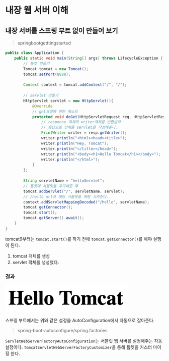 # 내장 웹 서버 이해

## 내장 서버를 스프링 부트 없이 만들어 보기

> springbootgetttingstarted

```java
public class Application {
    public static void main(String[] args) throws LifecycleException {
        // 톰캣 만들기
        Tomcat tomcat = new Tomcat();
        tomcat.setPort(8888);

        Context context = tomcat.addContext("/", "/");

        // servlet 만들기
        HttpServlet servlet = new HttpServlet(){
            @Override
            // get요청에 관한 메소드
            protected void doGet(HttpServletRequest req, HttpServletResponse resp) throws ServletException, IOException {
                // response 객체의 writer객체를 반환받아
                // 응답으로 전해줄 servlet을 작성해준다.
                PrintWriter writer = resp.getWriter();
                writer.println("<html><head><title>");
                writer.println("Hey, Tomcat");
                writer.println("</title></head>");
                writer.println("<body><h1>Hello Tomcat</h1></body>");
                writer.println("</html>");
            }
        };

        String servletName = "helloServlet";
        // 톰켓에 서블릿을 추가해준 후
        tomcat.addServlet("/", servletName, servlet);
        // /hello url과 해당 서블릿을 매핑 시켜준다.
        context.addServletMappingDecoded("/hello", servletName);
        tomcat.getConnector();
        tomcat.start();
        tomcat.getServer().await();
    }
}

```

tomcat9부터는 `tomcat.start()`를 하기 전에 `tomcat.getConnector()`를 해야 실행이 된다.

1. tomcat 객체를 생성
2. servlet 객체를 생성했다.

### 결과

![](picture/hello_tomcat.png)

스프링 부트에서는 위와 같은 설정을 AutoConfiguration에서 자동으로 잡아준다.

> spring-boot-autoconfigure/spring.factories

`ServletWebServerFactoryAutoConfiguration`는 서블릿 웹 서버를 설정해주는 자동 설정이다.
`TomcatServletWebServerFactoryCustomizer`을 통해 톰켓을 커스터 마이징 한다.
